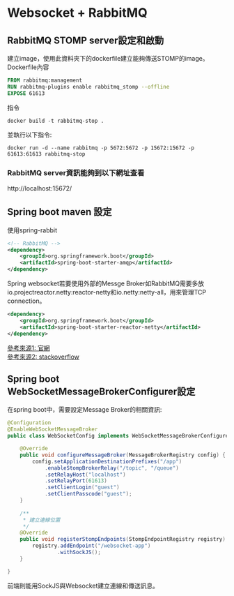 # Websocket + RabbitMQ

## RabbitMQ STOMP server設定和啟動
建立image，使用此資料夾下的dockerfile建立能夠傳送STOMP的image。   
Dockerfile內容
```Dockerfile
FROM rabbitmq:management
RUN rabbitmq-plugins enable rabbitmq_stomp --offline
EXPOSE 61613
```
指令
```
docker build -t rabbitmq-stop .
```
並執行以下指令:
```
docker run -d --name rabbitmq -p 5672:5672 -p 15672:15672 -p 61613:61613 rabbitmq-stop
```
### RabbitMQ server資訊能夠到以下網址查看
http://localhost:15672/
  

## Spring boot maven 設定
使用spring-rabbit
```xml
<!-- RabbitMQ -->
<dependency>
    <groupId>org.springframework.boot</groupId>
	<artifactId>spring-boot-starter-amqp</artifactId>
</dependency>
```

Spring websocket若要使用外部的Messge Broker如RabbitMQ需要多放io.projectreactor.netty:reactor-netty和io.netty:netty-all，用來管理TCP connection。
```xml
<dependency>
    <groupId>org.springframework.boot</groupId>
    <artifactId>spring-boot-starter-reactor-netty</artifactId>
</dependency>
```
[參考來源1: 官網](https://docs.spring.io/spring-framework/docs/current/reference/html/web.html#websocket-stomp-handle-broker-relay)  
[參考來源2: stackoverflow](https://stackoverflow.com/questions/55762527/failed-to-start-bean-stompbrokerrelaymessagehandler-nested-exception-is-java)

## Spring boot WebSocketMessageBrokerConfigurer設定
在spring boot中，需要設定Message Broker的相關資訊:
```java
@Configuration
@EnableWebSocketMessageBroker
public class WebSocketConfig implements WebSocketMessageBrokerConfigurer {

	@Override
	public void configureMessageBroker(MessageBrokerRegistry config) {
		config.setApplicationDestinationPrefixes("/app")
			.enableStompBrokerRelay("/topic", "/queue")
			.setRelayHost("localhost")
			.setRelayPort(61613)
			.setClientLogin("guest")
			.setClientPasscode("guest");
	}
	
	/**
	 * 建立連線位置
	 */
	@Override
	public void registerStompEndpoints(StompEndpointRegistry registry) {
		registry.addEndpoint("/websocket-app")
				.withSockJS();
	}

}
```
前端則能用SockJS與Websocket建立連線和傳送訊息。